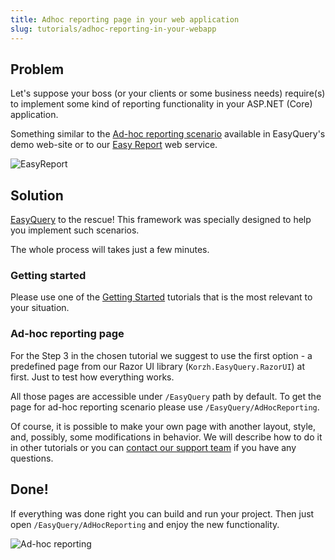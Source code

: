 ```yaml
---
title: Adhoc reporting page in your web application
slug: tutorials/adhoc-reporting-in-your-webapp
---
```


## Problem

Let's suppose your boss (or your clients or some business needs) require(s) to implement some kind of reporting functionality in your ASP.NET (Core) application. 

Something similar to the [Ad-hoc reporting scenario](https://korzh.com/demo/easyquery-asp-net-core-razor/adhoc-reporting) available in EasyQuery's demo web-site or to our [Easy Report](https://easy.report) web service.   

![EasyReport](https://easy.report/images/easy-report.png "Easy Report")

 
## Solution
 
[EasyQuery](https://korzh.com/easyquery) to the rescue! This framework was specially designed to help you implement such scenarios.
 
The whole process will takes just a few minutes.

### Getting started

Please use one of the [Getting Started](/getting-started/asp-net-core) tutorials that is the most relevant to your situation. 




### Ad-hoc reporting page

For the Step 3 in the chosen tutorial we suggest to use the first option - a predefined page from our Razor UI library (`Korzh.EasyQuery.RazorUI`) at first. Just to test how everything works.

All those pages are accessible under `/EasyQuery` path by default. To get the page for ad-hoc reporting scenario please use `/EasyQuery/AdHocReporting`.

Of course, it is possible to make your own page with another layout, style, and, possibly, some modifications in behavior. We will describe how to do it in other tutorials or you can [contact our support team](https://korzh.com/support) if you have any questions. 

## Done!

If everything was done right you can build and run your project. Then just open `/EasyQuery/AdHocReporting` and enjoy the new functionality.

![Ad-hoc reporting](https://korzh.com/static/images/ersk/ss/ui.png "Ad-hoc reporting")